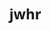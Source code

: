 # jwhr<!DOCTYPE html>
<html lang="ar" dir="rtl">
<head>
    <meta charset="UTF-8">
    <meta name="viewport" content="width=device-width, initial-scale=1.0">
    <title>الجوهرة إكسبريس - توصيل سريع في دول الخليج</title>
    <link rel="stylesheet" href="https://cdnjs.cloudflare.com/ajax/libs/font-awesome/6.4.0/css/all.min.css">
    <style>
        * {
            box-sizing: border-box;
            margin: 0;
            padding: 0;
            font-family: 'Segoe UI', Tahoma, Geneva, Verdana, sans-serif;
        }

        .navbar {
            background: #2c3e50;
            padding: 1rem 2rem;
            display: flex;
            justify-content: space-between;
            align-items: center;
        }

        .logo-container {
            display: flex;
            align-items: center;
            gap: 15px;
        }

        .company-logo {
            max-width: 120px;
            height: auto;
        }

        .hero {
            background: linear-gradient(rgba(0,0,0,0.7), rgba(0,0,0,0.7)),
                        url('https://images.unsplash.com/photo-1607083206869-4c7672e72a8a?ixlib=rb-1.2.1') center/cover;
            height: 70vh;
            display: flex;
            align-items: center;
            justify-content: center;
            color: white;
            text-align: center;
        }

        .order-steps {
            display: grid;
            grid-template-columns: repeat(auto-fit, minmax(250px, 1fr));
            gap: 2rem;
            padding: 3rem;
            background: white;
        }

        .step-card {
            text-align: center;
            padding: 1.5rem;
            border-radius: 10px;
            box-shadow: 0 4px 6px rgba(0,0,0,0.1);
        }

        .order-form {
            max-width: 800px;
            margin: 3rem auto;
            padding: 2rem;
            background: white;
            border-radius: 10px;
            box-shadow: 0 4px 6px rgba(0,0,0,0.1);
        }

        input, select, textarea {
            width: 100%;
            padding: 0.8rem;
            margin: 0.5rem 0;
            border: 1px solid #ddd;
            border-radius: 5px;
        }

        button {
            background: #e74c3c;
            color: white;
            border: none;
            padding: 1rem 2rem;
            border-radius: 5px;
            cursor: pointer;
            width: 100%;
            font-size: 1.1rem;
        }

        .contact-info {
            background: #34495e;
            padding: 1.5rem;
            text-align: center;
            color: white;
        }

        .contact-info a {
            color: #e74c3c;
            text-decoration: none;
            margin: 0 10px;
        }

        footer {
            background: #2c3e50;
            color: white;
            padding: 2rem;
            text-align: center;
        }
    </style>
</head>
<body>
    <!-- شريط التنقل مع الشعار -->
    <nav class="navbar">
        <div class="logo-container">
            <img src=""C:\Users\rajab\OneDrive\Desktop\jwharr\5827798879100323583_120.jpg"="Aljawhara Express Logo" class="company-logo">
        </div>
        <div>
            <a href="#order" style="color: white; text-decoration: none;">اطلب الآن</a>
        </div>
    </nav>

    <!-- قسم البط الرئيسي -->
    <section class="hero">
        <div>
            <h1 style="font-size: 2.8rem; margin-bottom: 1.5rem;">الجوهرة إكسبريس</h1>
            <p style="font-size: 1.2rem;">نصل إليك أينما كنت في الخليج 🚀</p>
        </div>
    </section>

    <!-- خطوات الطلب -->
    <section class="order-steps">
        <div class="step-card">
            <i class="fas fa-box-open fa-3x" style="color: #e74c3c;"></i>
            <h3>1. قدم طلبك</h3>
            <p>املأ النموذج ببيانات الشحن</p>
        </div>
        <div class="step-card">
            <i class="fas fa-truck fa-3x" style="color: #3498db;"></i>
            <h3>2. معالجة الطلب</h3>
            <p>فريقنا يجهز الشحنة</p>
        </div>
        <div class="step-card">
            <i class="fas fa-check-circle fa-3x" style="color: #2ecc71;"></i><h3>3. التوصيل</h3>
            <p>استلمها في باب منزلك</p>
        </div>
    </section>

    <!-- نموذج الطلب -->
    <section class="order-form" id="order">
        <h2 style="text-align: center; margin-bottom: 2rem;">نموذج طلب التوصيل 📝</h2>
        <form id="deliveryForm">
            <input type="text" placeholder="الاسم الكامل" required>
            <input type="tel" placeholder="رقم الواتساب (مثال: 963954653033)" pattern="[0-9]{8,15}" required>
            <input type="text" placeholder="عنوان الشحن" required>
            <select required>
                <option value="">اختر نوع الخدمة</option>
                <option>توصيل سريع (24 ساعة)</option>
                <option>توصيل عادي (48 ساعة)</option>
            </select>
            <textarea placeholder="ملاحظات إضافية" rows="4"></textarea>
            <button type="submit">تأكيد الطلب 🚀</button>
        </form>
    </section>

    <!-- قسم الاتصال -->
    <div class="contact-info">
        <h3>تواصل معنا:</h3>
        <p>
            <a href="https://wa.me/96555665192" target="_blank">
                <i class="fab fa-whatsapp"></i> واتساب: 963954653033
            </a>
            |
            <a href="mailto:en.thamerali@gmail.com">
                <i class="fas fa-envelope"></i> en.thamerali@gmail.com
            </a>
        </p>
    </div>

    <!-- تذييل الصفحة -->
    <footer>
        <p>جميع الحقوق محفوظة © 2024 الجوهرة إكسبريس</p>
    </footer>

    <script>
        // تفاعلية النموذج
        document.getElementById('deliveryForm').addEventListener('submit', function(e) {
            e.preventDefault();
            
            const whatsappNumber = '963954653033';
            const message = `طلب جديد:%0A
                الاسم: ${this[0].value}%0A
                رقم الجوال: ${this[1].value}%0A
                العنوان: ${this[2].value}%0A
                الخدمة: ${this[3].value}`;

            window.open(`https://wa.me/${whatsappNumber}?text=${encodeURIComponent(message)}`, '_blank');
            
            alert('تم استلام طلبك بنجاح! سيتم التواصل معك خلال 10 دقائق.');
            this.reset();
        });
    </script>
</body>
</html>
